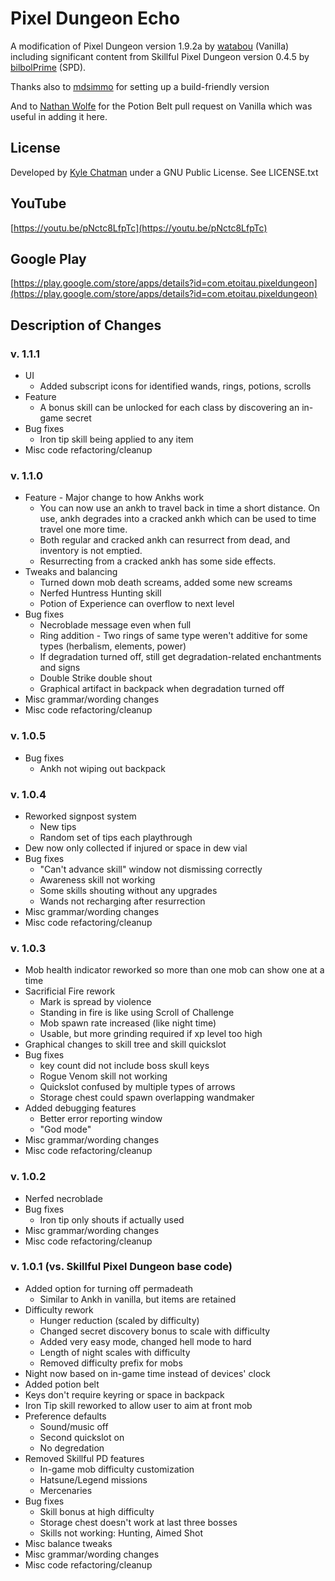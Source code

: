 # Pixel Dungeon Echo
A modification of Pixel Dungeon version 1.9.2a by [watabou](https://github.com/watabou/pixel-dungeon) (Vanilla)
including significant content from Skillful Pixel Dungeon version 0.4.5 by [bilbolPrime](https://github.com/bilbolPrime/SPD) (SPD). 
 
Thanks also to [mdsimmo](https://github.com/mdsimmo/pixel-dungeon) for setting up a build-friendly version

And to [Nathan Wolfe](https://github.com/nathbenjwolf) for the Potion Belt pull request on Vanilla which was useful in adding it here.

## License
Developed by [Kyle Chatman](http://www.kchatman.com) under a GNU Public License. See LICENSE.txt

## YouTube
[https://youtu.be/pNctc8LfpTc](https://youtu.be/pNctc8LfpTc)

## Google Play
[https://play.google.com/store/apps/details?id=com.etoitau.pixeldungeon](https://play.google.com/store/apps/details?id=com.etoitau.pixeldungeon)

## Description of Changes
### v. 1.1.1
* UI 
    * Added subscript icons for identified wands, rings, potions, scrolls
* Feature
    * A bonus skill can be unlocked for each class by discovering an in-game secret
* Bug fixes
    * Iron tip skill being applied to any item
* Misc code refactoring/cleanup

### v. 1.1.0
* Feature - Major change to how Ankhs work
    * You can now use an ankh to travel back in time a short distance. On use, ankh degrades into a 
    cracked ankh which can be used to time travel one more time.
    * Both regular and cracked ankh can resurrect from dead, and inventory is not emptied.
    * Resurrecting from a cracked ankh has some side effects. 
* Tweaks and balancing
    * Turned down mob death screams, added some new screams
    * Nerfed Huntress Hunting skill
    * Potion of Experience can overflow to next level 
* Bug fixes
    * Necroblade message even when full
    * Ring addition - Two rings of same type weren't additive for some types (herbalism, elements, power)
    * If degradation turned off, still get degradation-related enchantments and signs
    * Double Strike double shout
    * Graphical artifact in backpack when degradation turned off
* Misc grammar/wording changes
* Misc code refactoring/cleanup    
### v. 1.0.5
* Bug fixes
    * Ankh not wiping out backpack
### v. 1.0.4
* Reworked signpost system
    * New tips
    * Random set of tips each playthrough
* Dew now only collected if injured or space in dew vial
* Bug fixes
    * "Can't advance skill" window not dismissing correctly
    * Awareness skill not working
    * Some skills shouting without any upgrades
    * Wands not recharging after resurrection
* Misc grammar/wording changes
* Misc code refactoring/cleanup
### v. 1.0.3
* Mob health indicator reworked so more than one mob can show one at a time
* Sacrificial Fire rework
    * Mark is spread by violence
    * Standing in fire is like using Scroll of Challenge
    * Mob spawn rate increased (like night time)
    * Usable, but more grinding required if xp level too high
* Graphical changes to skill tree and skill quickslot
* Bug fixes
    * key count did not include boss skull keys 
    * Rogue Venom skill not working
    * Quickslot confused by multiple types of arrows
    * Storage chest could spawn overlapping wandmaker
* Added debugging features
    * Better error reporting window
    * "God mode"
* Misc grammar/wording changes
* Misc code refactoring/cleanup
### v. 1.0.2
* Nerfed necroblade
* Bug fixes
    * Iron tip only shouts if actually used
* Misc grammar/wording changes
* Misc code refactoring/cleanup
### v. 1.0.1 (vs. Skillful Pixel Dungeon base code)
* Added option for turning off permadeath
    * Similar to Ankh in vanilla, but items are retained
* Difficulty rework
    * Hunger reduction (scaled by difficulty)
    * Changed secret discovery bonus to scale with difficulty
    * Added very easy mode, changed hell mode to hard
    * Length of night scales with difficulty
    * Removed difficulty prefix for mobs 
* Night now based on in-game time instead of devices' clock
* Added potion belt
* Keys don't require keyring or space in backpack
* Iron Tip skill reworked to allow user to aim at front mob
* Preference defaults
    * Sound/music off
    * Second quickslot on
    * No degredation  
* Removed Skillful PD features
    * In-game mob difficulty customization
    * Hatsune/Legend missions
    * Mercenaries
* Bug fixes
    * Skill bonus at high difficulty
    * Storage chest doesn't work at last three bosses
    * Skills not working: Hunting, Aimed Shot
* Misc balance tweaks
* Misc grammar/wording changes
* Misc code refactoring/cleanup
